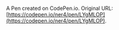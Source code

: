 # 

A Pen created on CodePen.io. Original URL: [https://codepen.io/ner4/pen/LYgMLOP](https://codepen.io/ner4/pen/LYgMLOP).


